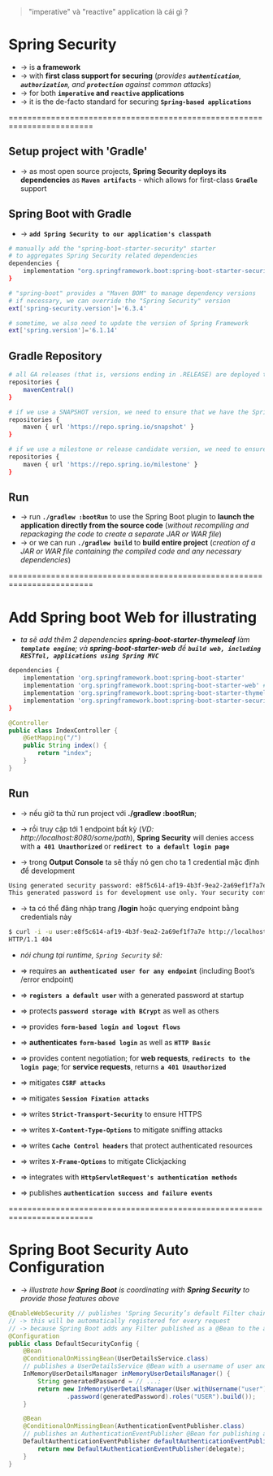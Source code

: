 > "imperative" và "reactive" application là cái gì ?

# Spring Security
* -> is **a framework**
* -> with **first class support for securing** (_provides **`authentication`**, **`authorization`**, and **`protection`** against common attacks_) 
* -> for both **`imperative` and `reactive` applications**
* -> it is the de-facto standard for securing **`Spring-based applications`**

========================================================================
## Setup project with 'Gradle'
* -> as most open source projects, **Spring Security deploys its dependencies** as **`Maven artifacts`** - which allows for first-class **`Gradle`** support

## Spring Boot with Gradle 
* -> **`add Spring Security to our application's classpath`**

```bash - build.gradle
# manually add the "spring-boot-starter-security" starter
# to aggregates Spring Security related dependencies
dependencies {
	implementation "org.springframework.boot:spring-boot-starter-security"
}

# "spring-boot" provides a "Maven BOM" to manage dependency versions
# if necessary, we can override the "Spring Security" version
ext['spring-security.version']='6.3.4'

# sometime, we also need to update the version of Spring Framework
ext['spring.version']='6.1.14'
```

## Gradle Repository

```bash - gradle
# all GA releases (that is, versions ending in .RELEASE) are deployed to Maven Central
repositories {
	mavenCentral()
}

# if we use a SNAPSHOT version, we need to ensure that we have the Spring Snapshot repository defined:
repositories {
	maven { url 'https://repo.spring.io/snapshot' }
}

# if we use a milestone or release candidate version, we need to ensure that we have the Spring Milestone repository defined:
repositories {
	maven { url 'https://repo.spring.io/milestone' }
}
```

## Run
* -> run **`./gradlew :bootRun`**  to use the Spring Boot plugin to **launch the application directly from the source code** (_without recompiling and repackaging the code to create a separate JAR or WAR file_)
* -> or we can run **`./gradlew build`** to **build entire project** (_creation of a JAR or WAR file containing the compiled code and any necessary dependencies_)

========================================================================
# Add Spring boot Web for illustrating
* _ta sẽ add thêm 2 dependencies **spring-boot-starter-thymeleaf** làm **`template engine`**; và **spring-boot-starter-web** đề **`build web, including RESTful, applications using Spring MVC`**_

```bash
dependencies {
	implementation 'org.springframework.boot:spring-boot-starter'
	implementation 'org.springframework.boot:spring-boot-starter-web' # required
	implementation 'org.springframework.boot:spring-boot-starter-thymeleaf' 
	implementation 'org.springframework.boot:spring-boot-starter-security' # required
}
```

```java - src/main/java/com/example/demo/DemoApplication.java
@Controller
public class IndexController {
    @GetMapping("/")
    public String index() {
        return "index";
    }
}
```

## Run
* -> nếu giờ ta thử run project với **./gradlew :bootRun**; 
* -> rồi truy cập tới 1 endpoint bất kỳ (_VD: http://localhost:8080/some/path_), **Spring Security** will denies access with **`a 401 Unauthorized`** or **`redirect to a default login page`**

* -> trong **Output Console** ta sẽ thấy nó gen cho ta 1 credential mặc định để development
```bash
Using generated security password: e8f5c614-af19-4b3f-9ea2-2a69ef1f7a7e
This generated password is for development use only. Your security configuration must be updated before running your application in production
```
* -> ta có thể đăng nhập trang **/login** hoặc querying endpoint bằng credentials này
```bash
$ curl -i -u user:e8f5c614-af19-4b3f-9ea2-2a69ef1f7a7e http://localhost:8080/some/path
HTTP/1.1 404
```

* _nói chung tại runtime, `Spring Security` sẽ:_
* => requires **`an authenticated user for any endpoint`** (including Boot’s /error endpoint)
* => **`registers a default user`** with a generated password at startup
* => protects **`password storage with BCrypt`** as well as others
* => provides **`form-based login and logout flows`**
* => **authenticates** **`form-based login`** as well as **`HTTP Basic`**
* => provides content negotiation; for **web requests**, **`redirects to the login page`**; for **service requests**, returns **`a 401 Unauthorized`**

* => mitigates **`CSRF attacks`**
* => mitigates **`Session Fixation attacks`**
* => writes **`Strict-Transport-Security`** to ensure HTTPS
* => writes **`X-Content-Type-Options`** to mitigate sniffing attacks
* => writes **`Cache Control headers`** that protect authenticated resources
* => writes **`X-Frame-Options`** to mitigate Clickjacking
* => integrates with **`HttpServletRequest's authentication methods`**
* => publishes **`authentication success and failure events`**

========================================================================
# Spring Boot Security Auto Configuration
* -> _illustrate how **Spring Boot** is coordinating with **Spring Security** to provide those features above_

```java
@EnableWebSecurity // publishes 'Spring Security’s default Filter chain' as a @Bean
// -> this will be automatically registered for every request
// -> because Spring Boot adds any Filter published as a @Bean to the application’s filter chain
@Configuration
public class DefaultSecurityConfig {
    @Bean
    @ConditionalOnMissingBean(UserDetailsService.class)
    // publishes a UserDetailsService @Bean with a username of user and a randomly generated password that is logged to the console
    InMemoryUserDetailsManager inMemoryUserDetailsManager() { 
        String generatedPassword = // ...;
        return new InMemoryUserDetailsManager(User.withUsername("user")
                .password(generatedPassword).roles("USER").build());
    }

    @Bean
    @ConditionalOnMissingBean(AuthenticationEventPublisher.class)
    // publishes an AuthenticationEventPublisher @Bean for publishing authentication events
    DefaultAuthenticationEventPublisher defaultAuthenticationEventPublisher(ApplicationEventPublisher delegate) { 
        return new DefaultAuthenticationEventPublisher(delegate);
    }
}
```
